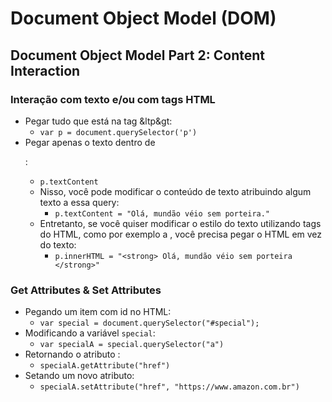 # Document Object Model (DOM)

## Document Object Model Part 2: Content Interaction

### Interação com texto e/ou com tags HTML

* Pegar tudo que está na tag &ltp&gt:
  * `var p = document.querySelector('p')`
* Pegar apenas o texto dentro de <p>:
  *  `p.textContent`
    * Nisso, você pode modificar o conteúdo de texto atribuindo algum texto a essa query:
      *  `p.textContent = "Olá, mundão véio sem porteira." `
  * Entretanto, se você quiser modificar o estilo do texto utilizando tags do HTML, como por exemplo a <strong></strong>, você precisa pegar o HTML em vez do texto:
    * `p.innerHTML = "<strong> Olá, mundão véio sem porteira </strong>"`

### Get Attributes & Set Attributes

* Pegando um item com id no HTML:
  * `var special = document.querySelector("#special");`
* Modificando a variável `special`:
  * `var specialA = special.querySelector("a")`
* Retornando o atributo :
  * `specialA.getAttribute("href")`
* Setando um novo atributo:
  * `specialA.setAttribute("href", "https://www.amazon.com.br")`